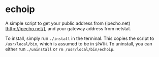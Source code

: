 echoip
======

A simple script to get your public address from (ipecho.net)[http://ipecho.net/], and your gateway address from netstat.

To install, simply run `./install` in the terminal. This copies the script to `/usr/local/bin`, which is assumed to be in `$PATH`. To uninstall, you can either run `./uninstall` or `rm /usr/local/bin/echoip`.
